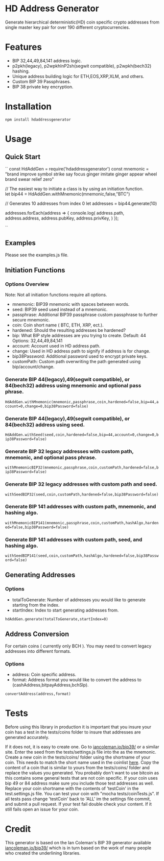 # HD Address Generator

Generate hierarchical deterministic(HD) coin specific crypto addresses from single master key pair for over 190 different cryptocurrencies.

# Features 

- BIP 32,44,49,84,141 address logic. 
- p2pkh(legacy), p2wpkhInP2sh(segwit compatible), p2wpkh(bech32) hashing.
- Unique address building logic for ETH,EOS,XRP,XLM, and others. 
- Custom BIP 39 Passphrases.
- BIP 38 private key encryption.

# Installation  

`
npm install hdaddressgenerator
`

# Usage


## Quick Start
``
const HdAddGen = require('hdaddressgenerator')
const mnemonic = "brand improve symbol strike say focus ginger imitate ginger appear wheel brand swear relief zero"


// The easiest way to initiate a class is by using an initiation function.  
let bip44 = HdAddGen.withMnemonic(mnemonic,false,"BTC")

// Generates 10 addresses from index 0
let addresses = bip44.generate(10)

addresses.forEach(address => {
    console.log(
        address.path,
        address.address,
        address.pubKey,
        address.privKey,
    )
});

``

## Examples

Please see the examples.js file. 

## Initiation Functions


### Options Overview

Note: Not all initiation functions require all options.

- mnemonic: BIP39 mnemonic with spaces between words.
- seed: BIP39 seed used instead of a mnemonic.
- passphrase: Additional BIP39 passphrase custom passphrase to further secure mnemonic.
- coin: Coin short name ( BTC, ETH, XRP, ect.).
- hardened: Should the resulting addresses be hardened?
- bip: What BIP style addresses are you trying to create. Default: 44 Options: 32,44,49,84,141
- account: Account used in HD address path. 
- change: Used in HD address path to signify if address is for change.
- bip38Password: Additional password used to encrypt private keys.
- customPath: Custom path overwriting the path generated using bip/account/change.


### Generate BIP 44(legacy),49(segwit compatible), or 84(bech32) address using mnemonic and optional pass phrase.

`
HdAddGen.withMnemonic(mnemonic,passphrase,coin,hardened=false,bip=44,account=0,change=0,bip38Password=false)
`

### Generate BIP 44(legacy),49(segwit compatible), or 84(bech32) address using seed.

`
HdAddGen.withSeed(seed,coin,hardened=false,bip=44,account=0,change=0,bip38Password=false)
`

### Generate BIP 32 legacy addresses with custom path, mnemonic, and optional pass phrase. 

`
withMnemonicBIP32(mnemonic,passphrase,coin,customPath,hardened=false,bip38Password=false)
`

### Generate BIP 32 legacy addresses with custom path and seed. 

`
withSeedBIP32(seed,coin,customPath,hardened=false,bip38Password=false)
`

### Generate BIP 141 addresses with custom path, mnemonic, and hashing algo. 

`
withMnemonicBIP141(mnemonic,passphrase,coin,customPath,hashAlgo,hardened=false,bip38Password=false)
`

### Generate BIP 141 addresses with custom path, seed, and hashing algo. 

`
withSeedBIP141(seed,coin,customPath,hashAlgo,hardened=false,bip38Password=false)
`

## Generating Addresses 

### Options

- totalToGenerate: Number of addresses you would like to generate starting from the index.
- startIndex: Index to start generating addresses from.

`
hdAddGen.generate(totalToGenerate,startIndex=0)
`

## Address Conversion 

For certain coins ( currently only BCH ). You may need to convert legacy addresses into different formats. 

### Options

- address: Coin specific address.
- format: Address format you would like to convert the address to (cashAddress,bitpayAddress,bchSlp). 

`
convertAddress(address,format)
`

# Tests

Before using this library in production it is important that you insure your coin has a test in the tests/coins folder to insure that addresses are generated accurately. 

If it does not, it is easy to create one. Go to [iancoleman.io/bip39/](https://iancoleman.io/bip39/) or a similar site. Enter the seed from the tests/settings.js file into the as the mnemonic. Create a new coin in the tests/coins/ folder using the shortname of your coin. This needs to match the short name used in the coinlist [here](https://github.com/tboydston/coinnetworklist/blob/main/coinNetworkList.js). Copy the content of a coin that is similar to yours from the tests/coins/ folder and replace the values you generated. You probably don't want to use bitcoin as this contains some general tests that are not coin specific. If your coin uses bip 49 or 84 address make sure you include those test addresses as well. Replace your coin shortname with the contents of 'testCoin' in the test.settings.js file. You can test your coin with "mocha tests/coinTests.js". If all tests pass change 'testCoin' back to 'ALL' im the settings file commit, and submit a pull request. If your test fail double check your content. If it still fails open an issue for your coin. 

# Credit 

This generator is based on the Ian Coleman's BIP 39 generator available [iancoleman.io/bip39/](https://iancoleman.io/bip39/) which is in turn based on the work of many people who created the underlining libraries. 